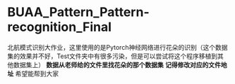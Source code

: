 # BUAA_Pattern_Pattern-recognition_Final
北航模式识别大作业，这里使用的是Pytorch神经网络进行花朵的识别（这个数据集的效果并不好，Test文件夹中有很多污染，但是可以尝试将这个程序移植到其他数据集上）
**数据从老师给的文件里找花朵的那个数据集**
**记得修改对应的文件地址**
希望能帮到大家
